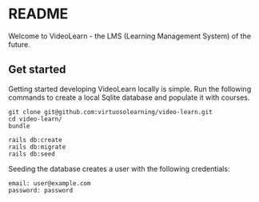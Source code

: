# README

Welcome to VideoLearn - the LMS (Learning Management System) of the future.

## Get started

Getting started developing VideoLearn locally is simple. Run the following commands
to create a local Sqlite database and populate it with courses.

```
git clone git@github.com:virtuosolearning/video-learn.git
cd video-learn/
bundle

rails db:create
rails db:migrate
rails db:seed
```

Seeding the database creates a user with the following credentials:

```
email: user@example.com
password: password
```
